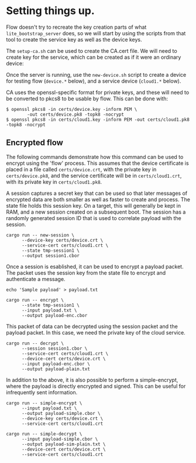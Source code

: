 # Setting things up.

Flow doesn't try to recreate the key creation parts of what
`lite_bootstrap_server` does, so we will start by using the scripts from that
tool to create the service key as well as the device keys.

The `setup-ca.sh` can be used to create the CA.cert file.  We will
need to create key for the service, which can be created as if it were
an ordinary device:

Once the server is running, use the `new-device.sh` script to create a device
for testing flow (`device.*` below), and a service device (`cloud1.*` below).

CA uses the openssl-specific format for private keys, and these will
need to be converted to pkcs8 to be usable by flow.  This can be done
with:

```
$ openssl pkcs8 -in certs/device.key -inform PEM \
        -out certs/device.pk8 -topk8 -nocrypt
$ openssl pkcs8 -in certs/cloud1.key -inform PEM -out certs/cloud1.pk8 -topk8 -nocrypt
```

## Encrypted flow

The following commands demonstrate how this command can be used to encrypt using
the 'flow' process. This assumes that the device certificate is placed in a file
called `certs/device.crt`, with the private key in `certs/device.pk8`, and the
service certificate will be in `certs/cloud1.crt`, with its private key in
`certs/cloud1.pk8`.

A session captures a secret key that can be used so that later messages of
encrypted data are both smaller as well as faster to create and process. The
state file holds this session key. On a target, this will generally be kept in
RAM, and a new session created on a subsequent boot. The session has a randomly
generated session ID that is used to correlate payload with the session.

```
cargo run -- new-session \
      --device-key certs/device.crt \
      --service-cert certs/cloud1.crt \
      --state tmp-session1 \
      --output session1.cbor
```

Once a session is esablished, it can be used to encrypt a payload packet. The
packet uses the session key from the state file to encrypt and authenticate a
message.

```
echo 'Sample payload' > payload.txt

cargo run -- encrypt \
      --state tmp-session1 \
      --input payload.txt \
      --output payload-enc.cbor
```

This packet of data can be decrypted using the session packet and the payload
packet. In this case, we need the private key of the cloud service.

```
cargo run -- decrypt \
      --session session1.cbor \
      --service-cert certs/cloud1.crt \
      --device-cert certs/device.crt \
      --input payload-enc.cbor \
      --output payload-plain.txt
```

In addition to the above, it is also possible to perform a simple-encrypt, where
the payload is directly encrypted and signed. This can be useful for
infrequently sent information.

```
cargo run -- simple-encrypt \
      --input payload.txt \
      --output payload-simple.cbor \
      --device-key certs/device.crt \
      --service-cert certs/cloud1.crt

cargo run -- simple-decrypt \
      --input payload-simple.cbor \
      --output payload-sim-plain.txt \
      --device-cert certs/device.crt \
      --service-cert certs/cloud1.crt
```
